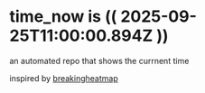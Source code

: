 # time_now is (( 2025-09-25T11:00:00.894Z ))

an automated repo that shows the currnent time

inspired by [breakingheatmap](https://github.com/breakingheatmap/breakingheatmap)